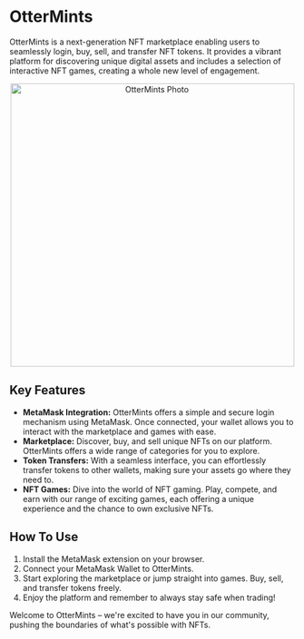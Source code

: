 <h1>OtterMints</h1>

<p>OtterMints is a next-generation NFT marketplace enabling users to seamlessly login, buy, sell, and transfer NFT tokens. It provides a vibrant platform for discovering unique digital assets and includes a selection of interactive NFT games, creating a whole new level of engagement.</p>

<p align="center">
  <img width="500px" src="https://i.ibb.co/0sX3wxQ/ottermints.jpg" alt="OtterMints Photo">
</p>

<h2>Key Features</h2>

<ul>
  <li><strong>MetaMask Integration:</strong> OtterMints offers a simple and secure login mechanism using MetaMask. Once connected, your wallet allows you to interact with the marketplace and games with ease.</li>
  <li><strong>Marketplace:</strong> Discover, buy, and sell unique NFTs on our platform. OtterMints offers a wide range of categories for you to explore.</li>
  <li><strong>Token Transfers:</strong> With a seamless interface, you can effortlessly transfer tokens to other wallets, making sure your assets go where they need to.</li>
  <li><strong>NFT Games:</strong> Dive into the world of NFT gaming. Play, compete, and earn with our range of exciting games, each offering a unique experience and the chance to own exclusive NFTs.</li>
</ul>

<h2>How To Use</h2>

<ol>
  <li>Install the MetaMask extension on your browser.</li>
  <li>Connect your MetaMask Wallet to OtterMints.</li>
  <li>Start exploring the marketplace or jump straight into games. Buy, sell, and transfer tokens freely.</li>
  <li>Enjoy the platform and remember to always stay safe when trading!</li>
</ol>

<p>Welcome to OtterMints – we're excited to have you in our community, pushing the boundaries of what's possible with NFTs.</p>